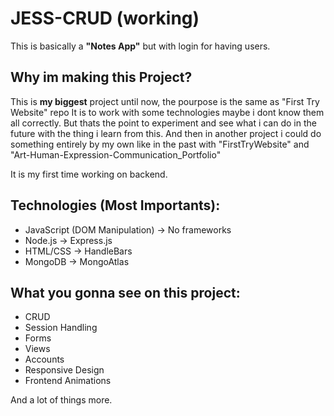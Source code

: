 # JESS-CRUD (working)

This is basically a **"Notes App"** but with login for having users.

## Why im making this Project?

This is **my biggest** project until now, the pourpose is the same as "First Try Website" repo
It is to work with some technologies maybe i dont know them all correctly.
But thats the point to experiment and see what i can do in the future with the thing i learn from this.
And then in another project i could do something entirely by my own like in the past with "FirstTryWebsite" and "Art-Human-Expression-Communication_Portfolio"

It is my first time working on backend.

## Technologies (Most Importants):

- JavaScript (DOM Manipulation) -> No frameworks
- Node.js -> Express.js
- HTML/CSS -> HandleBars
- MongoDB -> MongoAtlas

## What you gonna see on this project:

- CRUD
- Session Handling
- Forms
- Views
- Accounts
- Responsive Design
- Frontend Animations

And a lot of things more.
